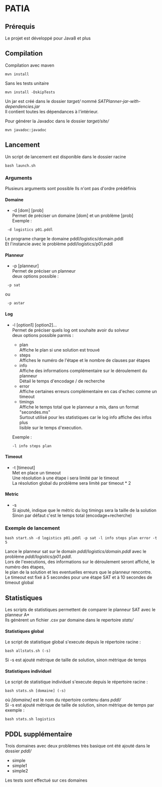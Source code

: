 # PATIA
## Prérequis
Le projet est développé pour Java8 et plus
## Compilation
Compilation avec maven
```
mvn install
```
Sans les tests unitaire
```
mvn install -DskipTests
```

Un jar est créé dans le dossier *target/* nommé *SATPlanner-jar-with-dependencies.jar*\
Il contient toutes les dépendances à l'intérieur.

Pour générer la Javadoc dans le dossier *target/site/*
```
mvn javadoc:javadoc
```

## Lancement
Un script de lancement est disponible dans le dossier racine
```
bash launch.sh
```
### Arguments

Plusieurs arguments sont possible
Ils n'ont pas d'ordre prédéfinis

#### Domaine
* -d [dom] [prob]\
Permet de préciser un domaine [dom] et un problème [prob]\
Exemple :
```
 -d logistics p01.pddl
```
Le programe charge le domaine pddl/logistics/domain.pddl\
Et l'instancie avec le problème pddl/logistics/p01.pddl

#### Planneur
* -p [planneur]\
  Permet de préciser un planneur\
  deux options possible :
```
 -p sat
```
ou
```
 -p astar
```

#### Log
* -l [option1] [option2]...\
Permet de préciser quels log ont souhaite avoir du solveur\
deux options possible parmis :

  * plan\
  Affiche le plan si une solution est trouvé
  * steps\
  Affiches le numéro de l'étape et le nombre de clauses par étapes
  * info\
  Affiche des informations complémentaire sur le déroulement du planneur\
  Détail le temps d'encodage / de recherche
  * error\
  Affiche certaines erreurs complémentaire en cas d'echec comme un timeout
  * timings\
  Affiche le temps total que le planneur a mis, dans un format "secondes.ms"\
  Surtout utilisé pour les statistiques car le log info affiche des infos plus\
  lisible sur le temps d'execution.
  
  Exemple :
  
  ```
  -l info steps plan
  ```
  
#### Timeout
* -t [timeout]\
Met en place un timeout\
Une résolution à une étape i sera limité par le timeout\
La résolution global du problème sera limité par timeout * 2

#### Metric
* -s\
Si ajouté, indique que le métric du log timings sera la taille de la solution\
Sinon par défaut c'est le temps total (encodage+recherche)

### Exemple de lancement
```
bash start.sh -d logistics p01.pddl -p sat -l info steps plan error -t 5
```
Lance le planneur sat sur le domain *pddl/logistics/domain.pddl* avec le problème *pddl/logistics/p01.pddl*.\
Lors de l'executions, des informations sur le déroulement seront affiché, le numéro des étapes,\
le plan de la solution et les eventuelles erreurs que le planneur rencontre.\
Le timeout est fixé à 5 secondes pour une étape SAT et à 10 secondes de timeout global

## Statistiques
Les scripts de statistiques permettent de comparer le planneur SAT avec le planneur A\*\
Ils génèrent un fichier .csv par domaine dans le repertoire  *stats/*
#### Statistiques global
Le script de statistique global s'execute depuis le répertoire racine :

```
bash allstats.sh (-s)
```
Si -s est ajouté métrique de taille de solution, sinon métrique de temps
#### Statistiques individuel
Le script de statistique individuel s'execute depuis le répertoire racine :

```
bash stats.sh [domaine] (-s)
```

où *[domaine]* est le nom du répertoire contenu dans *pddl/* \
Si -s est ajouté métrique de taille de solution, sinon métrique de temps
par exemple :

```
bash stats.sh logistics
```

## PDDL supplémentaire
Trois domaines avec deux problèmes très basique ont été ajouté dans le dossier *pddl/*
* simple
* simple1
* simple2

Les tests sont effectué sur ces domaines
